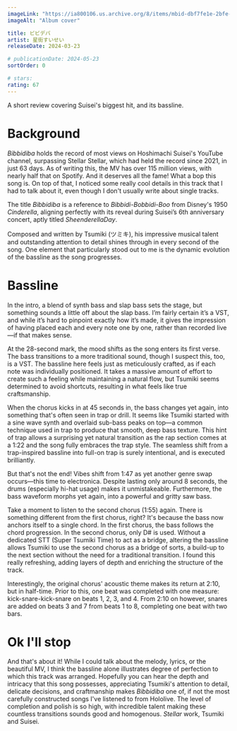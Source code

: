 ```yaml
---
imageLink: "https://ia800106.us.archive.org/8/items/mbid-dbf7fe1e-2bfe-484b-b633-8708183c3587/mbid-dbf7fe1e-2bfe-484b-b633-8708183c3587-40622388409_thumb250.jpg"
imageAlt: "Album cover"

title: ビビデバ
artist: 星街すいせい
releaseDate: 2024-03-23

# publicationDate: 2024-05-23
sortOrder: 0

# stars:
rating: 67
---
```


A short review covering Suisei's biggest hit, and its bassline.

# Background

*Bibbidiba* holds the record of most views on Hoshimachi Suisei's YouTube channel, surpassing Stellar Stellar, which had held the record since 2021, in just 63 days. As of writing this, the MV has over 115 million views, with nearly half that on Spotify. And it deserves all the fame! What a bop this song is. On top of that, I noticed some really cool details in this track that I had to talk about it, even though I don't usually write about single tracks.

The title *Bibbidiba* is a reference to *Bibbidi-Bobbidi-Boo* from Disney's 1950 *Cinderella*, aligning perfectly with its reveal during Suisei’s 6th anniversary concert, aptly titled *SheenderellaDay*.

Composed and written by Tsumiki (ツミキ), his impressive musical talent and outstanding attention to detail shines through in every second of the song. One element that particularly stood out to me is the dynamic evolution of the bassline as the song progresses.

# Bassline

In the intro, a blend of synth bass and slap bass sets the stage, but something sounds a little off about the slap bass. I’m fairly certain it’s a VST, and while it’s hard to pinpoint exactly how it’s made, it gives the impression of having placed each and every note one by one, rather than recorded live—if that makes sense.

At the 28-second mark, the mood shifts as the song enters its first verse. The bass transitions to a more traditional sound, though I suspect this, too, is a VST. The bassline here feels just as meticulously crafted, as if each note was individually positioned. It takes a massive amount of effort to create such a feeling while maintaining a natural flow, but Tsumiki seems determined to avoid shortcuts, resulting in what feels like true craftsmanship.

When the chorus kicks in at 45 seconds in, the bass changes yet again, into something that's often seen in trap or drill. It seems like Tsumiki started with a sine wave synth and overlaid sub-bass peaks on top—a common technique used in trap to produce that smooth, deep bass texture. This hint of trap allows a surprising yet natural transition as the rap section comes at a 1:22 and the song fully embraces the trap style. The seamless shift from a trap-inspired bassline into full-on trap is surely intentional, and is executed brilliantly.

But that's not the end! Vibes shift from 1:47 as yet another genre swap occurs—this time to electronica. Despite lasting only around 8 seconds, the drums (especially hi-hat usage) makes it unmistakeable. Furthermore, the bass waveform morphs yet again, into a powerful and gritty saw bass.

Take a moment to listen to the second chorus (1:55) again. There is something different from the first chorus, right? It's because the bass now anchors itself to a single chord. In the first chorus, the bass follows the chord progression. In the second chorus, only D# is used. Without a dedicated STT (Super Tsumiki Time) to act as a bridge, altering the bassline allows Tsumiki to use the second chorus as a bridge of sorts, a build-up to the next section without the need for a traditional transition. I found this really refreshing, adding layers of depth and enriching the structure of the track.

Interestingly, the original chorus' acoustic theme makes its return at 2:10, but in half-time. Prior to this, one beat was completed with one measure: kick-snare-kick-snare on beats 1, 2, 3, and 4. From 2:10 on however, snares are added on beats 3 and 7 from beats 1 to 8, completing one beat with two bars.

# Ok I'll stop

And that's about it! While I could talk about the melody, lyrics, or the beautiful MV, I think the bassline alone illustrates degree of perfection to which this track was arranged. Hopefully you can hear the depth and intricacy that this song possesses, appreciating Tsumiki's attention to detail, delicate decisions, and craftmanship makes *Bibbidiba* one of, if not the most carefully constructed songs I've listened to from Hololive. The level of completion and polish is so high, with incredible talent making these countless transitions sounds good and homogenous. *Stellar* work, Tsumiki and Suisei.
